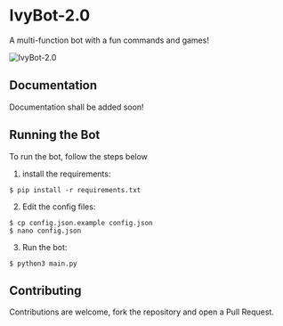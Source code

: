 # IvyBot-2.0

A multi-function bot with a fun commands and games!

![IvyBot-2.0](https://cdn.discordapp.com/avatars/982563740518068274/dfe6dd97c9d2f3e2201d320015a3c9e1.webp?size=512)

## Documentation

Documentation shall be added soon!

## Running the Bot

To run the bot, follow the steps below

1. install the requirements:
```
$ pip install -r requirements.txt
```

2. Edit the config files:
```
$ cp config.json.example config.json
$ nano config.json
```

3. Run the bot:
```
$ python3 main.py
```

## Contributing

Contributions are welcome, fork the repository and open a Pull Request.